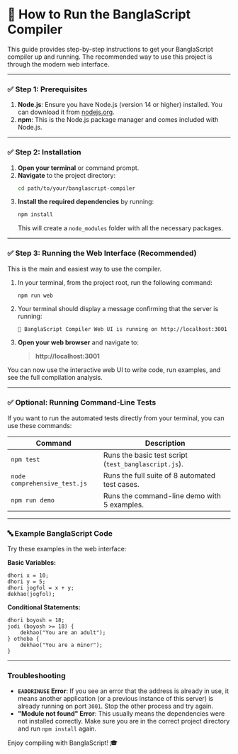 # 🚀 How to Run the BanglaScript Compiler

This guide provides step-by-step instructions to get your BanglaScript compiler up and running. The recommended way to use this project is through the modern web interface.

---

### ✅ Step 1: Prerequisites

1.  **Node.js**: Ensure you have Node.js (version 14 or higher) installed. You can download it from [nodejs.org](https://nodejs.org/).
2.  **npm**: This is the Node.js package manager and comes included with Node.js.

---

### ✅ Step 2: Installation

1.  **Open your terminal** or command prompt.
2.  **Navigate** to the project directory:
    ```bash
    cd path/to/your/banglascript-compiler
    ```
3.  **Install the required dependencies** by running:
    ```bash
    npm install
    ```
    This will create a `node_modules` folder with all the necessary packages.

---

### ✅ Step 3: Running the Web Interface (Recommended)

This is the main and easiest way to use the compiler.

1.  In your terminal, from the project root, run the following command:
    ```bash
    npm run web
    ```
2.  Your terminal should display a message confirming that the server is running:
    ```
    🚀 BanglaScript Compiler Web UI is running on http://localhost:3001
    ```
3.  **Open your web browser** and navigate to:
    > **http://localhost:3001**

You can now use the interactive web UI to write code, run examples, and see the full compilation analysis.

---

### ✅ Optional: Running Command-Line Tests

If you want to run the automated tests directly from your terminal, you can use these commands:

| Command                      | Description                                        |
| ---------------------------- | -------------------------------------------------- |
| `npm test`                   | Runs the basic test script (`test_banglascript.js`). |
| `node comprehensive_test.js` | Runs the full suite of 8 automated test cases.   |
| `npm run demo`               | Runs the command-line demo with 5 examples.        |

---

### 🔤 Example BanglaScript Code

Try these examples in the web interface:

**Basic Variables:**
```banglascript
dhori x = 10;
dhori y = 5;
dhori jogfol = x + y;
dekhao(jogfol);
```

**Conditional Statements:**
```banglascript
dhori boyosh = 18;
jodi (boyosh >= 18) {
    dekhao("You are an adult");
} othoba {
    dekhao("You are a minor");
}
```

---

###  Troubleshooting

-   **`EADDRINUSE` Error**: If you see an error that the address is already in use, it means another application (or a previous instance of this server) is already running on port `3001`. Stop the other process and try again.
-   **"Module not found" Error**: This usually means the dependencies were not installed correctly. Make sure you are in the correct project directory and run `npm install` again.

Enjoy compiling with BanglaScript! 🎓 